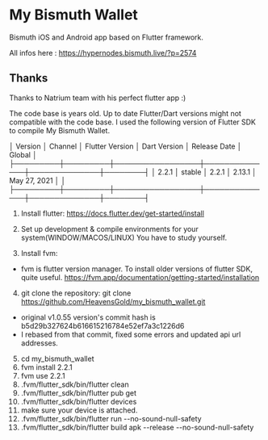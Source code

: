 # My Bismuth Wallet

Bismuth iOS and Android app based on Flutter framework.

All infos here : https://hypernodes.bismuth.live/?p=2574

## Thanks
Thanks to Natrium team with his perfect flutter app :)


<How to compile>

The code base is years old. Up to date Flutter/Dart versions might not compatible with the code base.
I used the following version of Flutter SDK to compile My Bismuth Wallet.

│ Version │ Channel │ Flutter Version │ Dart Version │ Release Date │ Global │
├─────────┼─────────┼─────────────────┼──────────────┼──────────────┼────────┤
│ 2.2.1   │ stable  │ 2.2.1           │ 2.13.1       │ May 27, 2021 │        │
├─────────┼─────────┼─────────────────┼──────────────┼──────────────┼────────┤

1. Install flutter:
https://docs.flutter.dev/get-started/install

2. Set up development & compile environments for your system(WINDOW/MACOS/LINUX)
You have to study yourself.  

3. Install fvm:
- fvm is flutter version manager. To install older versions of flutter SDK, quite useful. 
https://fvm.app/documentation/getting-started/installation

4. git clone the repository: git clone https://github.com/HeavensGold/my_bismuth_wallet.git
- original v1.0.55 version's commit hash is b5d29b327624b616615216784e52ef7a3c1226d6
- I rebased from that commit, fixed some errors and updated api url addresses.
5. cd my_bismuth_wallet
6. fvm install 2.2.1
7. fvm use 2.2.1
8. .fvm/flutter_sdk/bin/flutter clean
9. .fvm/flutter_sdk/bin/flutter pub get
10. .fvm/flutter_sdk/bin/flutter devices
11. make sure your device is attached.
12. .fvm/flutter_sdk/bin/flutter run --no-sound-null-safety
13. .fvm/flutter_sdk/bin/flutter build apk --release --no-sound-null-safety





